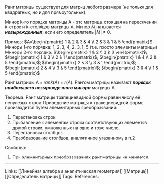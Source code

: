 Ранг матрицы существует для матриц любого размера (не только для квадратных, но и для прямоугольных). 

Минор k-го порядка матрицы А - это матрица, стоящая на пересечении k-строк и k-столбцов матрицы А. 
Минор $M$ называется ***невырожденным***, если его определитель $|M| \neq 0$. 

Пример:
$A=\begin{pmatrix} 1 & 2 & 3 & 4 \\ 2 & 3 & 1 & 5 \end{pmatrix}$
Миноры 1-го порядка: 1, 2, 3, 4, 2, 3, 1, 5 (т.е. просто элементы матрицы)
Миноры 2-го порядка: $\begin{pmatrix} 1 & 2  \\ 2 & 3  \end{pmatrix}$;  $\begin{pmatrix} 1 & 3  \\ 2 & 1  \end{pmatrix}$;  $\begin{pmatrix} 1 & 4  \\ 2 & 5  \end{pmatrix}$;  $\begin{pmatrix} 2 & 3  \\ 3 & 1  \end{pmatrix}$;  $\begin{pmatrix} 2 & 4  \\ 3 & 5  \end{pmatrix}$;  $\begin{pmatrix} 3 & 4  \\ 1 & 5  \end{pmatrix}$

Ранг матрицы А = $rank(A) = r(A)$. Рангом матрицы называют ***порядок наибольшего невырожденного минора*** матрицы А. 

Теорема. Ранг матрицы трапециевидной формы равен числу её ненулевых строк. Приведение матрицы к трапециевидной форме производится путем элементарных преобразований:
1. Перестановка строк
2. Прибавление к элементам строки соответствующих элементов другой строки, умноженных на одно и тоже число. 
3. Перестановка столбцов
4. Преобразование столбцов, аналогичное указанному в п.2

Свойства:
1. При элементарных преобразованиях ранг матрицы не меняется. 
___
Links: [[Линейная алгебра и аналитическая геометрия]] [[Матрица]] [[Определитель матрицы]]
Tags: 
References: 